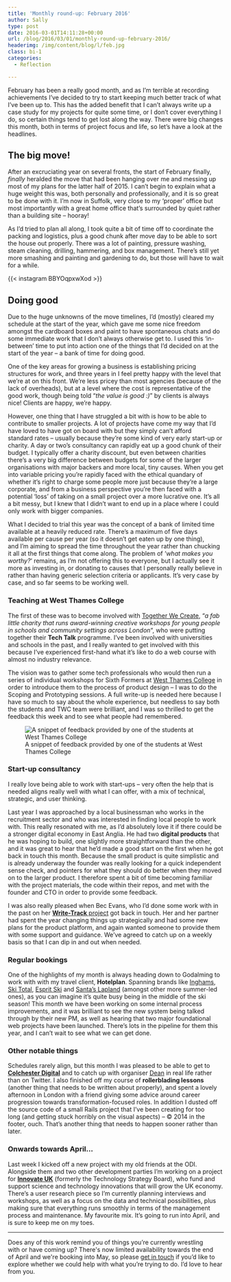 ```yaml
---
title: 'Monthly round-up: February 2016'
author: Sally
type: post
date: 2016-03-01T14:11:28+00:00
url: /blog/2016/03/01/monthly-round-up-february-2016/
headerimg: /img/content/blog/l/feb.jpg
class: bi-1
categories:
  - Reflection

---
```

<p class="lede">
  February has been a really good month, and as I&#8217;m terrible at recording achievements I&#8217;ve decided to try to start keeping much better track of what I&#8217;ve been up to. This has the added benefit that I can&#8217;t always write up a case study for my projects for quite some time, or I don&#8217;t cover everything I do, so certain things tend to get lost along the way. There were big changes this month, both in terms of project focus and life, so let&#8217;s have a look at the headlines.
</p>

## The big move!

After an excruciating year on several fronts, the start of February finally, _finally_ heralded the move that had been hanging over me and messing up most of my plans for the latter half of 2015. I can&#8217;t begin to explain what a huge weight this was, both personally and professionally, and it is so great to be done with it. I&#8217;m now in Suffolk, very close to my &#8216;proper&#8217; office but most importantly with a great home office that&#8217;s surrounded by quiet rather than a building site &#8211; hooray!

As I&#8217;d tried to plan all along, I took quite a bit of time off to coordinate the packing and logistics, plus a good chunk after move day to be able to sort the house out properly. There was a lot of painting, pressure washing, steam cleaning, drilling, hammering, and box management. There&#8217;s still yet more smashing and painting and gardening to do, but those will have to wait for a while.

{{< instagram BBYOqpxwXod >}}


## Doing good

Due to the huge unknowns of the move timelines, I&#8217;d (mostly) cleared my schedule at the start of the year, which gave me some nice freedom amongst the cardboard boxes and paint to have spontaneous chats and do some immediate work that I don&#8217;t always otherwise get to. I used this &#8216;in-between&#8217; time to put into action one of the things that I&#8217;d decided on at the start of the year &#8211; a bank of time for doing good.

One of the key areas for growing a business is establishing pricing structures for work, and three years in I feel pretty happy with the level that we&#8217;re at on this front. We&#8217;re less pricey than most agencies (because of the lack of overheads), but at a level where the cost is representative of the good work, though being told &#8220;_the <span class="il">value</span> is good :)_&#8221; by clients is always nice! Clients are happy, we&#8217;re happy.

However, one thing that I have struggled a bit with is how to be able to contribute to smaller projects. A lot of projects have come my way that I&#8217;d have loved to have got on board with but they simply can&#8217;t afford standard rates &#8211; usually because they&#8217;re some kind of very early start-up or charity. A day or two&#8217;s consultancy can rapidly eat up a good chunk of their budget. I typically offer a charity discount, but even between charities there&#8217;s a very big difference between budgets for some of the larger organisations with major backers and more local, tiny causes. When you get into variable pricing you&#8217;re rapidly faced with the ethical quandary of whether it&#8217;s right to charge some people more just because they&#8217;re a large corporate, and from a business perspective you&#8217;re then faced with a potential &#8216;loss&#8217; of taking on a small project over a more lucrative one. It&#8217;s all a bit messy, but I knew that I didn&#8217;t want to end up in a place where I could only work with bigger companies.

What I decided to trial this year was the concept of a bank of limited time available at a heavily reduced rate. There&#8217;s a maximum of five days available per cause per year (so it doesn&#8217;t get eaten up by one thing), and I&#8217;m aiming to spread the time throughout the year rather than chucking it all at the first things that come along. The problem of &#8216;_what makes you worthy?_&#8216; remains, as I&#8217;m not offering this to everyone, but I actually see it more as investing in, or donating to causes that I personally really believe in rather than having generic selection criteria or applicants. It&#8217;s very case by case, and so far seems to be working well.

### Teaching at West Thames College

The first of these was to become involved with <a href="http://togetherwecreate.org.uk/" target="_blank">Together We Create</a>, &#8220;_a fab little charity that runs award-winning creative workshops for young people in schools and community settings across London_&#8220;, who were putting together their **Tech Talk** programme. I&#8217;ve been involved with universities and schools in the past, and I really wanted to get involved with this because I&#8217;ve experienced first-hand what it&#8217;s like to do a web course with almost no industry relevance.

The vision was to gather some tech professionals who would then run a series of individual workshops for Sixth Formers at <a href="http://www.west-thames.ac.uk/" target="_blank">West Thames College</a> in order to introduce them to the process of product design &#8211; I was to do the Scoping and Prototyping sessions. A full write-up is needed here because I have so much to say about the whole experience, but needless to say both the students and TWC team were brilliant, and I was so thrilled to get the feedback this week and to see what people had remembered.


<figure>
<img src="/img/content/blog/l/20160301-techtalk.jpg" alt="A snippet of feedback provided by one of the students at West Thames College" />
<figcaption>A snippet of feedback provided by one of the students at West Thames College</figcaption>
</figure>

### Start-up consultancy

I really love being able to work with start-ups &#8211; very often the help that is needed aligns really well with what I can offer, with a mix of technical, strategic, and user thinking.

Last year I was approached by a local businessman who works in the recruitment sector and who was interested in finding local people to work with. This really resonated with me, as I&#8217;d absolutely love it if there could be a stronger digital economy in East Anglia. He had two **digital products** that he was hoping to build, one slightly more straightforward than the other, and it was great to hear that he&#8217;d made a good start on the first when he got back in touch this month. Because the small product is quite simplistic and is already underway the founder was really looking for a quick independent sense check, and pointers for what they should do better when they moved on to the larger product. I therefore spent a bit of time becoming familiar with the project materials, the code within their repos, and met with the founder and CTO in order to provide some feedback.

I was also really pleased when Bec Evans, who I&#8217;d done some work with in the past on her <a href="http://recordssoundthesame.com/case-study/write-track/" target="_blank"><strong>Write-Track</strong> project</a> got back in touch. Her and her partner had spent the year changing things up strategically and had some new plans for the product platform, and again wanted someone to provide them with some support and guidance. We&#8217;ve agreed to catch up on a weekly basis so that I can dip in and out when needed.

### Regular bookings

One of the highlights of my month is always heading down to Godalming to work with with my travel client, **Hotelplan**. Spanning brands like <a href="https://www.inghams.co.uk/" target="_blank">Inghams</a>, <a href="http://www.skitotal.com/" target="_blank">Ski Total</a>, <a href="http://www.espritski.com/" target="_blank">Esprit Ski</a> and <a href="https://www.santaslapland.com/" target="_blank">Santa&#8217;s Lapland</a> (amongst other more summer-led ones), as you can imagine it&#8217;s quite busy being in the middle of the ski season! This month we have been working on some internal process improvements, and it was brilliant to see the new system being talked through by their new PM, as well as hearing that two major foundational web projects have been launched. There&#8217;s lots in the pipeline for them this year, and I can&#8217;t wait to see what we can get done.

### Other notable things

Schedules rarely align, but this month I was pleased to be able to get to **<a href="http://www.meetup.com/colchester-digital/" target="_blank">Colchester Digital</a>** and to catch up with organiser <a href="https://twitter.com/deanleigh" target="_blank">Dean</a> in real life rather than on Twitter. I also finished off my course of **rollerblading lessons** (another thing that needs to be written about properly), and spent a lovely afternoon in London with a friend giving some advice around career progression towards transformation-focused roles. In addition I dusted off the source code of a small Rails project that I&#8217;ve been creating for too long (and getting stuck horribly on the visual aspects) &#8211; © 2014 in the footer, ouch. That&#8217;s another thing that needs to happen sooner rather than later.

### Onwards towards April&#8230;

Last week I kicked off a new project with my old friends at the ODI. Alongside them and two other development parties I&#8217;m working on a project for **<a href="https://www.gov.uk/government/organisations/innovate-uk" target="_blank">Innovate UK</a>** (formerly the Technology Strategy Board), who fund and support science and technology innovations that will grow the UK economy. There&#8217;s a user research piece so I&#8217;m currently planning interviews and workshops, as well as a focus on the data and technical possibilities, plus making sure that everything runs smoothly in terms of the management process and maintenance. My favourite mix. It&#8217;s going to run into April, and is sure to keep me on my toes.

<hr />

Does any of this work remind you of things you&#8217;re currently wrestling with or have coming up? There's now limited availability towards the end of April and we're booking into May, so please <a href="http://recordssoundthesame.com/contact/" target="_blank">get in touch</a> if you&#8217;d like to explore whether we could help with what you&#8217;re trying to do. I&#8217;d love to hear from you.
